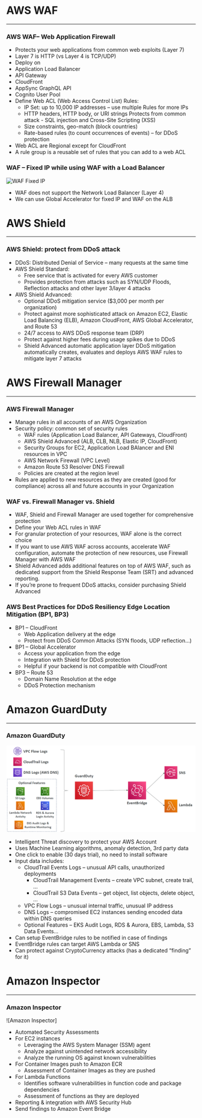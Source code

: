 # AWS WAF 

---
### AWS WAF– Web Application Firewall
* Protects your web applications from common web exploits (Layer 7)
* Layer 7 is HTTP (vs Layer 4 is TCP/UDP)
* Deploy on
* Application Load Balancer
* API Gateway
* CloudFront
* AppSync GraphQL API
* Cognito User Pool
* Define Web ACL (Web Access Control List) Rules:
  * IP Set: up to 10,000 IP addresses – use multiple Rules for more IPs
  * HTTP headers, HTTP body, or URI strings Protects from common attack - SQL injection and Cross-Site Scripting (XSS)
  * Size constraints, geo-match (block countries)
  * Rate-based rules (to count occurrences of events) – for DDoS protection
* Web ACL are Regional except for CloudFront
* A rule group is a reusable set of rules that you can add to a web ACL
### WAF – Fixed IP while using WAF with a Load Balancer
![WAF Fixed IP](../Image/WAF_Fixed_IP.png)
* WAF does not support the Network Load Balancer (Layer 4)
* We can use Global Accelerator for fixed IP and WAF on the ALB

# AWS Shield

---
### AWS Shield: protect from DDoS attack
* DDoS: Distributed Denial of Service – many requests at the same time
* AWS Shield Standard:
  * Free service that is activated for every AWS customer
  * Provides protection from attacks such as SYN/UDP Floods, Reflection attacks and other layer 3/layer 4 attacks
* AWS Shield Advanced:
  * Optional DDoS mitigation service ($3,000 per month per organization)
  * Protect against more sophisticated attack on Amazon EC2, Elastic Load Balancing (ELB), Amazon CloudFront, AWS Global Accelerator, and Route 53
  * 24/7 access to AWS DDoS response team (DRP)
  * Protect against higher fees during usage spikes due to DDoS
  * Shield Advanced automatic application layer DDoS mitigation automatically creates, evaluates and deploys AWS WAF rules to mitigate layer 7 attacks
# AWS Firewall Manager

---
### AWS Firewall Manager
* Manage rules in all accounts of an AWS Organization
* Security policy: common set of security rules
  * WAF rules (Application Load Balancer, API Gateways, CloudFront)
  * AWS Shield Advanced (ALB, CLB, NLB, Elastic IP, CloudFront)
  * Security Groups for EC2, Application Load BAlancer and ENI resources in VPC
  * AWS Network Firewall (VPC Level)
  * Amazon Route 53 Resolver DNS Firewall
  * Policies are created at the region level
* Rules are applied to new resources as they are created (good for compliance) across all and future accounts in your Organization
### WAF vs. Firewall Manager vs. Shield
* WAF, Shield and Firewall Manager are used together for comprehensive protection
* Define your Web ACL rules in WAF
* For granular protection of your resources, WAF alone is the correct choice
* If you want to use AWS WAF across accounts, accelerate WAF configuration, automate the protection of new resources, use Firewall Manager with AWS WAF
* Shield Advanced adds additional features on top of AWS WAF, such as dedicated support from the Shield Response Team (SRT) and advanced reporting.
* If you’re prone to frequent DDoS attacks, consider purchasing Shield Advanced
### AWS Best Practices for DDoS Resiliency Edge Location Mitigation (BP1, BP3)
* BP1 – CloudFront
  * Web Application delivery at the edge
  * Protect from DDoS Common Attacks (SYN floods, UDP reflection…)
* BP1 – Global Accelerator
  * Access your application from the edge
  * Integration with Shield for DDoS protection
  * Helpful if your backend is not compatible with CloudFront
* BP3 – Route 53
  * Domain Name Resolution at the edge
  * DDoS Protection mechanism

# Amazon GuardDuty

---
### Amazon GuardDuty
![Amazon GuardDuty](../Image/AWS_GuardDuty.png)
* Intelligent Threat discovery to protect your AWS Account
* Uses Machine Learning algorithms, anomaly detection, 3rd party data
* One click to enable (30 days trial), no need to install software
* Input data includes:
  * CloudTrail Events Logs – unusual API calls, unauthorized deployments
    * CloudTrail Management Events – create VPC subnet, create trail, …
    * CloudTrail S3 Data Events – get object, list objects, delete object, …
  * VPC Flow Logs – unusual internal traffic, unusual IP address
  * DNS Logs – compromised EC2 instances sending encoded data within DNS queries
  * Optional Features – EKS Audit Logs, RDS & Aurora, EBS, Lambda, S3 Data Events…
* Can setup EventBridge rules to be notified in case of findings
* EventBridge rules can target AWS Lambda or SNS
* Can protect against CryptoCurrency attacks (has a dedicated “finding” for it)
# Amazon Inspector

---
### Amazon Inspector
![Amazon Inspector]
* Automated Security Assessments
* For EC2 instances
  * Leveraging the AWS System Manager (SSM) agent
  * Analyze against unintended network accessibility
  * Analyze the running OS against known vulnerabilities
* For Container Images push to Amazon ECR
  * Assessment of Container Images as they are pushed
* For Lambda Functions
  * Identifies software vulnerabilities in function code and package dependencies
  * Assessment of functions as they are deployed
* Reporting & integration with AWS Security Hub
* Send findings to Amazon Event Bridge